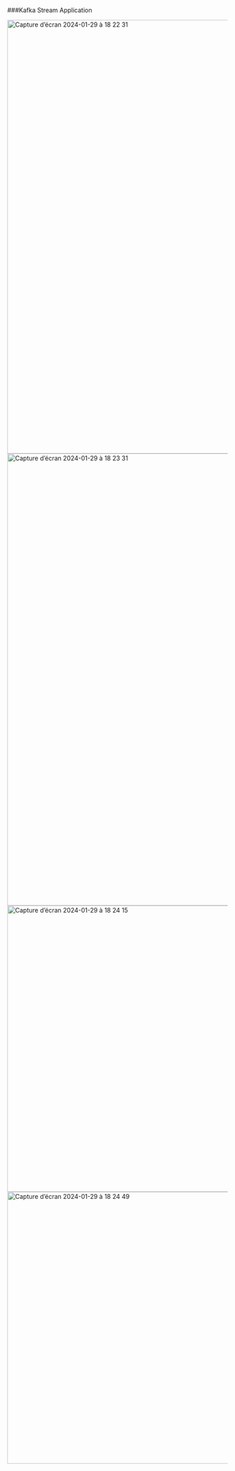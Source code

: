 ###Kafka Stream Application

<img width="989" alt="Capture d’écran 2024-01-29 à 18 22 31" src="https://github.com/BENMMohammed/Spring-Cloud-Kafka/assets/92373459/2038b60e-b08f-4fec-8d1a-831e341413ea">

<img width="1031" alt="Capture d’écran 2024-01-29 à 18 23 31" src="https://github.com/BENMMohammed/Spring-Cloud-Kafka/assets/92373459/54995e94-5493-4a4b-9ef9-4d373132c8dc">

<img width="653" alt="Capture d’écran 2024-01-29 à 18 24 15" src="https://github.com/BENMMohammed/Spring-Cloud-Kafka/assets/92373459/18bdf599-a6b4-48e1-a86e-e400ead02d91">

<img width="620" alt="Capture d’écran 2024-01-29 à 18 24 49" src="https://github.com/BENMMohammed/Spring-Cloud-Kafka/assets/92373459/53b84d21-552f-4665-a46a-9c89e17f27bb">
